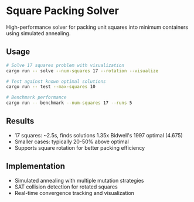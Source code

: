 # Square Packing Solver

High-performance solver for packing unit squares into minimum containers using simulated annealing.

## Usage

```bash
# Solve 17 squares problem with visualization
cargo run -- solve --num-squares 17 --rotation --visualize

# Test against known optimal solutions
cargo run -- test --max-squares 10

# Benchmark performance
cargo run -- benchmark --num-squares 17 --runs 5
```

## Results

- 17 squares: ~2.5s, finds solutions 1.35x Bidwell's 1997 optimal (4.675)
- Smaller cases: typically 20-50% above optimal
- Supports square rotation for better packing efficiency

## Implementation

- Simulated annealing with multiple mutation strategies
- SAT collision detection for rotated squares
- Real-time convergence tracking and visualization